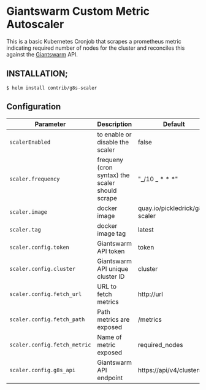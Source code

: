 # Giantswarm Custom Metric Autoscaler

This is a basic Kubernetes Cronjob that scrapes a prometheus metric indicating required number of nodes for the cluster
and reconciles this against the [Giantswarm](https://giantswarm.io) API.

## INSTALLATION;

```console
$ helm install contrib/g8s-scaler
```

## Configuration

| Parameter                    | Description                                     | Default                        |
| ---------------------------- | ----------------------------------------------- | ------------------------------ |
| `scalerEnabled`              | to enable or disable the scaler                 | false                          |
| `scaler.frequency`           | frequeny (cron syntax) the scaler should scrape | "_/10 _ \* \* \*"              |
| `scaler.image`               | docker image                                    | quay.io/pickledrick/g8s-scaler |
| `scaler.tag`                 | docker image tag                                | latest                         |
| `scaler.config.token`        | Giantswarm API token                            | token                          |
| `scaler.config.cluster`      | Giantswarm API unique cluster ID                | cluster                        |
| `scaler.config.fetch_url`    | URL to fetch metrics                            | http://url                     |
| `scaler.config.fetch_path`   | Path metrics are exposed                        | /metrics                       |
| `scaler.config.fetch_metric` | Name of metric exposed                          | required_nodes                 |
| `scaler.config.g8s_api`      | Giantswarm API endpoint                         | https://api/v4/clusters/       |
